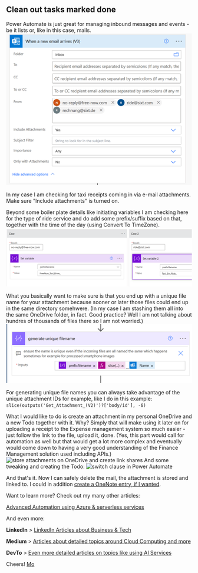 ## Clean out tasks marked done

Power Automate is just great for managing inbound messages and events - be it lists or, like in this case, mails.
![inbound invoice e-mails](images/7.png)

In my case I am checking for taxi receipts coming in via e-mail attachments. Make sure "Include attachments" is turned on.

Beyond some boiler plate details like initiating variables I am checking here for the type of ride service and do add some prefix/suffix based on that, together with the time of the day (using Convert To TimeZone).
![switch clause in Power Automate](images/8.png)

What you basically want to make sure is that you end up with a unique file name for your attachment because sooner or later those files could end up in the same directory somehwere. (In my case I am stashing them all into the same OneDrive folder, in fact. Good practice? Well I am not talking about hundres of thousands of files there so I am not worried.)
![switch clause in Power Automate](images/9.png)

For generating unique file names you can always take advantage of the unique attachment IDs for example, like I do in this example:
```slice(outputs('Get_Attachment_(V2)')?['body/id'], -6)```

What I would like to do is create an attachment in my personal OneDrive and a new Todo together with it.
Why? Simply that will make using it later on for uploading a receipt to the Expense management system so much easier - just follow the link to the file, upload it, done. (Yes, this part would call for automation as well but that would get a lot more complex and eventually would come down to having a very good understanding of the Finance Management solution used including APIs.)
![store attachments on OneDrive and create link shares](images/10.png)
And some tweaking and creating the Todo:
![switch clause in Power Automate](images/11.png)

And that's it. Now I can safely delete the mail, the attachment is stored and linked to. I could in addition [create a OneNote entry, if I wanted](/turn%20newsletters%20in%20onenote%20entries.md).

Want to learn more? Check out my many other articles:

[Advanced Automation using Azure & serverless services](https://medium.com/serverless-and-lowocode-pioneers/using-logic-apps-to-orchestrate-a-complex-video-processing-process-flow-a0ef20237511)

And even more:

**LinkedIn** > [LinkedIn Articles about Business & Tech](https://www.linkedin.com/today/author/mbrueckner)

**Medium** > [Articles about detailed topics around Cloud Computing and more](https://medium.com/@mohammedbrueckner)

**DevTo** > [Even more detailed articles on topics like using AI Services](https://dev.to/mrbrue)

Cheers!
[Mo](https://github.com/MoBRUEC)
